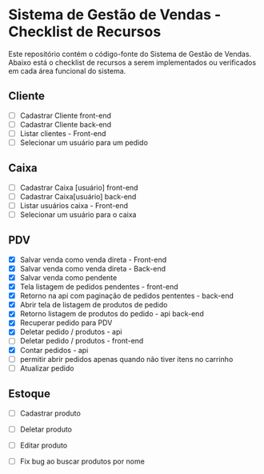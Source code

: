 # Sistema de Gestão de Vendas - Checklist de Recursos

Este repositório contém o código-fonte do Sistema de Gestão de Vendas. Abaixo está o checklist de recursos a serem implementados ou verificados em cada área funcional do sistema.

## Cliente
- [ ] Cadastrar Cliente front-end
- [ ] Cadastrar Cliente back-end
- [ ] Listar clientes - Front-end
- [ ] Selecionar um usuário para um pedido

## Caixa
- [ ] Cadastrar Caixa [usuário] front-end
- [ ] Cadastrar Caixa[usuário] back-end
- [ ] Listar usuários caixa - Front-end
- [ ] Selecionar um usuário para o caixa

## PDV
- [x] Salvar venda como venda direta - Front-end
- [x] Salvar venda como venda direta - Back-end
- [x] Salvar venda como pendente
- [x] Tela listagem de pedidos pendentes - front-end
- [x] Retorno na api com paginação de pedidos pententes - back-end
- [x] Abrir tela de listagem de produtos de pedido
- [x] Retorno listagem de produtos do pedido - api back-end
- [x] Recuperar pedido para PDV
- [x] Deletar pedido / produtos - api
- [ ] Deletar pedido / produtos - front-end
- [x] Contar pedidos - api
- [ ] permitir abrir pedidos apenas quando não tiver itens no carrinho
- [ ] Atualizar pedido

## Estoque
- [ ] Cadastrar produto
- [ ] Deletar produto
- [ ] Editar produto
- [ ] Fix bug ao buscar produtos por nome


